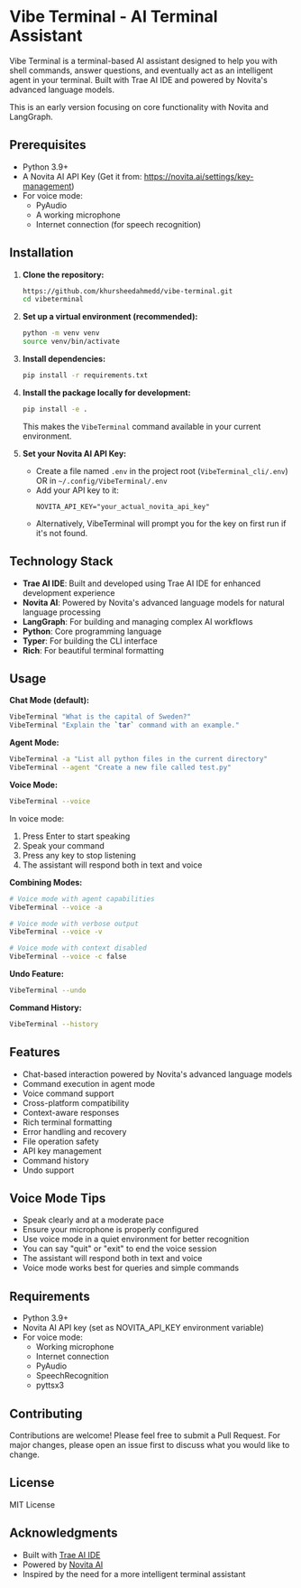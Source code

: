 # Vibe Terminal - AI Terminal Assistant

Vibe Terminal is a terminal-based AI assistant designed to help you with shell commands, answer questions, and eventually act as an intelligent agent in your terminal. Built with Trae AI IDE and powered by Novita's advanced language models.

This is an early version focusing on core functionality with Novita and LangGraph.

## Prerequisites

- Python 3.9+
- A Novita AI API Key (Get it from: https://novita.ai/settings/key-management)
- For voice mode:
  - PyAudio
  - A working microphone
  - Internet connection (for speech recognition)

## Installation

1.  **Clone the repository:**

    ```bash
    https://github.com/khursheedahmedd/vibe-terminal.git
    cd vibeterminal
    ```

2.  **Set up a virtual environment (recommended):**

    ```bash
    python -m venv venv
    source venv/bin/activate
    ```

3.  **Install dependencies:**

    ```bash
    pip install -r requirements.txt
    ```

4.  **Install the package locally for development:**

    ```bash
    pip install -e .
    ```

    This makes the `VibeTerminal` command available in your current environment.

5.  **Set your Novita AI API Key:**
    - Create a file named `.env` in the project root (`VibeTerminal_cli/.env`) OR in `~/.config/VibeTerminal/.env`
    - Add your API key to it:
      ```
      NOVITA_API_KEY="your_actual_novita_api_key"
      ```
    - Alternatively, VibeTerminal will prompt you for the key on first run if it's not found.

## Technology Stack

- **Trae AI IDE**: Built and developed using Trae AI IDE for enhanced development experience
- **Novita AI**: Powered by Novita's advanced language models for natural language processing
- **LangGraph**: For building and managing complex AI workflows
- **Python**: Core programming language
- **Typer**: For building the CLI interface
- **Rich**: For beautiful terminal formatting

## Usage

**Chat Mode (default):**

```bash
VibeTerminal "What is the capital of Sweden?"
VibeTerminal "Explain the `tar` command with an example."
```

**Agent Mode:**

```bash
VibeTerminal -a "List all python files in the current directory"
VibeTerminal --agent "Create a new file called test.py"
```

**Voice Mode:**

```bash
VibeTerminal --voice
```

In voice mode:

1. Press Enter to start speaking
2. Speak your command
3. Press any key to stop listening
4. The assistant will respond both in text and voice

**Combining Modes:**

```bash
# Voice mode with agent capabilities
VibeTerminal --voice -a

# Voice mode with verbose output
VibeTerminal --voice -v

# Voice mode with context disabled
VibeTerminal --voice -c false
```

**Undo Feature:**

```bash
VibeTerminal --undo
```

**Command History:**

```bash
VibeTerminal --history
```

## Features

- Chat-based interaction powered by Novita's advanced language models
- Command execution in agent mode
- Voice command support
- Cross-platform compatibility
- Context-aware responses
- Rich terminal formatting
- Error handling and recovery
- File operation safety
- API key management
- Command history
- Undo support

## Voice Mode Tips

- Speak clearly and at a moderate pace
- Ensure your microphone is properly configured
- Use voice mode in a quiet environment for better recognition
- You can say "quit" or "exit" to end the voice session
- The assistant will respond both in text and voice
- Voice mode works best for queries and simple commands

## Requirements

- Python 3.9+
- Novita AI API key (set as NOVITA_API_KEY environment variable)
- For voice mode:
  - Working microphone
  - Internet connection
  - PyAudio
  - SpeechRecognition
  - pyttsx3

## Contributing

Contributions are welcome! Please feel free to submit a Pull Request. For major changes, please open an issue first to discuss what you would like to change.

## License

MIT License

## Acknowledgments

- Built with [Trae AI IDE](https://trae.ai)
- Powered by [Novita AI](https://novita.ai)
- Inspired by the need for a more intelligent terminal assistant
